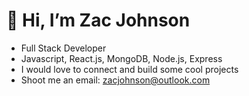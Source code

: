 <h1>👋 Hi, I’m Zac Johnson</h1>

- Full Stack Developer
- Javascript, React.js, MongoDB, Node.js, Express
- I would love to connect and build some cool projects
- Shoot me an email: zacjohnson@outlook.com

<!---
zacjjohnson/zacjjohnson is a ✨ special ✨ repository because its `README.md` (this file) appears on your GitHub profile.
You can click the Preview link to take a look at your changes.
--->
